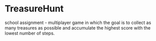 # TreasureHunt
school assignment - multiplayer game in which the goal is to collect as many treasures as possible and accumulate the highest score with the lowest number of steps.
